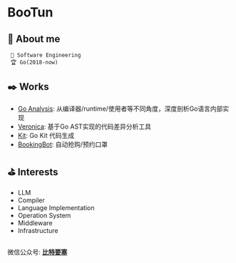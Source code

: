 BooTun
====
## 👀 About me
``` 
 🌱 Software Engineering
 🏆 Go(2018-now)
```

## ✒️ Works
- [Go Analysis](https://github.com/bootun/go-analysis): 从编译器/runtime/使用者等不同角度，深度剖析Go语言内部实现
- [Veronica](https://github.com/bootun/veronica): 基于Go AST实现的代码差异分析工具
- [Kit](https://github.com/GrantZheng/kit): Go Kit 代码生成
- [BookingBot](https://github.com/kimmosc2/booking-bot): 自动抢购/预约口罩

## ⛳ Interests
- LLM
- Compiler
- Language Implementation
- Operation System
- Middleware
- Infrastructure


## 
微信公众号: **[比特要塞](https://mp.weixin.qq.com/mp/homepage?__biz=MzU4MDcyNzIwNQ==&hid=1&sn=4fdc482aea2b696b7f73c2056a55a14e)**  
